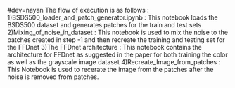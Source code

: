 #dev=nayan
The flow of execution is as follows :
1)BSDS500_loader_and_patch_generator.ipynb : This notebook loads the BSDS500 dataset and generates patches for the train and test sets
2)Mixing_of_noise_in_dataset : This notebook is used to mix the noise to the patches created in step -1 and then recreate the training and testing set for the FFDnet
3)The FFDnet architecture : This notebook contains the architecture for FFDnet as suggested in the paper for both training the color as well as the grayscale image dataset
4)Recreate_Image_from_patches : This Notebook is used to recerate the image from the patches after the noise is removed from patches.

